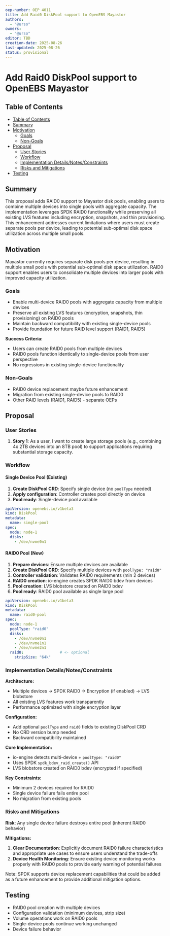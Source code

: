 ```yaml
---
oep-number: OEP 4011
title: Add Raid0 DiskPool support to OpenEBS Mayastor
authors:
  - "@urso"
owners:
  - "@urso"
editor: TBD
creation-date: 2025-08-26
last-updated: 2025-08-26
status: provisional
---
```


# Add Raid0 DiskPool support to OpenEBS Mayastor

## Table of Contents

* [Table of Contents](#table-of-contents)
* [Summary](#summary)
* [Motivation](#motivation)
    * [Goals](#goals)
    * [Non-Goals](#non-goals)
* [Proposal](#proposal)
    * [User Stories](#user-stories)
    * [Workflow](#workflow)
    * [Implementation Details/Notes/Constraints](#implementation-detailsnotesconstraints)
    * [Risks and Mitigations](#risks-and-mitigations)
* [Testing](#testing)

## Summary

This proposal adds RAID0 support to Mayastor disk pools, enabling users to combine multiple devices into single pools with aggregate capacity. The implementation leverages SPDK RAID0 functionality while preserving all existing LVS features including encryption, snapshots, and thin provisioning. This enhancement addresses current limitations where users must create separate pools per device, leading to potential sub-optimal disk space utilization across multiple small pools.

## Motivation

Mayastor currently requires separate disk pools per device, resulting in multiple small pools with potential sub-optimal disk space utilization. RAID0 support enables users to consolidate multiple devices into larger pools with improved capacity utilization.

### Goals

- Enable multi-device RAID0 pools with aggregate capacity from multiple devices
- Preserve all existing LVS features (encryption, snapshots, thin provisioning) on RAID0 pools
- Maintain backward compatibility with existing single-device pools
- Provide foundation for future RAID level support (RAID1, RAID5)

**Success Criteria:**
- Users can create RAID0 pools from multiple devices
- RAID0 pools function identically to single-device pools from user perspective
- No regressions in existing single-device functionality

### Non-Goals

- RAID0 device replacement maybe future enhancement
- Migration from existing single-device pools to RAID0
- Other RAID levels (RAID1, RAID5) - separate OEPs

## Proposal

### User Stories

1. **Story 1**: As a user, I want to create large storage pools (e.g., combining 4x 2TB devices into an 8TB pool) to support applications requiring substantial storage capacity.

### Workflow

#### Single Device Pool (Existing)

1. **Create DiskPool CRD**: Specify single device (no `poolType` needed)
2. **Apply configuration**: Controller creates pool directly on device
3. **Pool ready**: Single-device pool available

```yaml
apiVersion: openebs.io/v1beta3
kind: DiskPool
metadata:
  name: single-pool
spec:
  node: node-1
  disks:
    - /dev/nvme0n1
```

#### RAID0 Pool (New)

1. **Prepare devices**: Ensure multiple devices are available
2. **Create DiskPool CRD**: Specify multiple devices with `poolType: "raid0"`
3. **Controller validation**: Validates RAID0 requirements (min 2 devices)
4. **RAID0 creation**: io-engine creates SPDK RAID0 bdev from devices
5. **Pool creation**: LVS blobstore created on RAID0 bdev
6. **Pool ready**: RAID0 pool available as single large pool

```yaml
apiVersion: openebs.io/v1beta3
kind: DiskPool
metadata:
  name: raid0-pool
spec:
  node: node-1
  poolType: "raid0"
  disks:
    - /dev/nvme0n1
    - /dev/nvme1n1
    - /dev/nvme2n1
  raid0:                # <- optional
    stripSize: "64k"
```


### Implementation Details/Notes/Constraints

**Architecture:**
- Multiple devices → SPDK RAID0 → Encryption (if enabled) → LVS blobstore
- All existing LVS features work transparently
- Performance optimized with single encryption layer

**Configuration:**
- Add optional `poolType` and `raid0` fields to existing DiskPool CRD
- No CRD version bump needed
- Backward compatibility maintained

**Core Implementation:**
- io-engine detects multi-device + `poolType: "raid0"`
- Uses SPDK `spdk_bdev_raid_create()` API
- LVS blobstore created on RAID0 bdev (encrypted if specified)

**Key Constraints:**
- Minimum 2 devices required for RAID0
- Single device failure fails entire pool
- No migration from existing pools

### Risks and Mitigations

**Risk**: Any single device failure destroys entire pool (inherent RAID0 behavior)

**Mitigations:**
1. **Clear Documentation**: Explicitly document RAID0 failure characteristics and appropriate use cases to ensure users understand the trade-offs
2. **Device Health Monitoring**: Ensure existing device monitoring works properly with RAID0 pools to provide early warning of potential failures

Note: SPDK supports device replacement capabilities that could be added as a future enhancement to provide additional mitigation options.

## Testing

- RAID0 pool creation with multiple devices
- Configuration validation (minimum devices, strip size)
- Volume operations work on RAID0 pools
- Single-device pools continue working unchanged
- Device failure behavior
